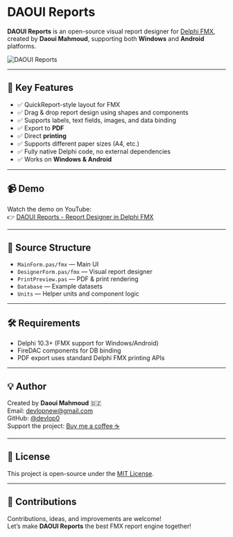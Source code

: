 # DAOUI Reports

**DAOUI Reports** is an open-source visual report designer for [Delphi FMX](https://www.embarcadero.com/products/delphi), created by **Daoui Mahmoud**, supporting both **Windows** and **Android** platforms.

![DAOUI Reports](https://user-images.githubusercontent.com/your-placeholder-image.png)

---

## 🌟 Key Features

- ✅ QuickReport-style layout for FMX
- ✅ Drag & drop report design using shapes and components
- ✅ Supports labels, text fields, images, and data binding
- ✅ Export to **PDF**
- ✅ Direct **printing**
- ✅ Supports different paper sizes (A4, etc.)
- ✅ Fully native Delphi code, no external dependencies
- ✅ Works on **Windows & Android**

---

## 📹 Demo

Watch the demo on YouTube:  
👉 [DAOUI Reports - Report Designer in Delphi FMX](https://youtu.be/nXUZ4Bg-uNg)

---

## 📁 Source Structure

- `MainForm.pas/fmx` — Main UI
- `DesignerForm.pas/fmx` — Visual report designer
- `PrintPreview.pas` — PDF & print rendering
- `Database` — Example datasets
- `Units` — Helper units and component logic

---

## 🛠️ Requirements

- Delphi 10.3+ (FMX support for Windows/Android)
- FireDAC components for DB binding
- PDF export uses standard Delphi FMX printing APIs

---

## 💡 Author

Created by **Daoui Mahmoud** 🇩🇿  
Email: devlopnew@gmail.com  
GitHub: [@devlop0](https://github.com/devlop0)  
Support the project: [Buy me a coffee ☕](https://coff.ee/daouimahmoud)

---

## 📜 License

This project is open-source under the [ MIT License](https://github.com/devlop0/daoui-reports/blob/main/LICENSE).

---

## 🤝 Contributions

Contributions, ideas, and improvements are welcome!  
Let’s make **DAOUI Reports** the best FMX report engine together!
